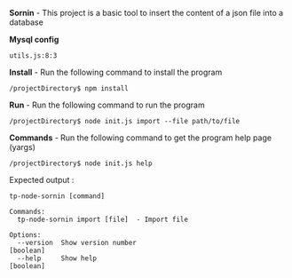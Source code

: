 **Sornin** -
This project is a basic tool to insert the content of a json file into a database

**Mysql config**
```
utils.js:8:3
```

**Install** -
Run the following command to install the program
```
/projectDirectory$ npm install
```

**Run** -
Run the following command to run the program
```
/projectDirectory$ node init.js import --file path/to/file
```

**Commands** -
Run the following command to get the program help page (yargs)
```
/projectDirectory$ node init.js help
```
Expected output :
```
tp-node-sornin [command]

Commands:
  tp-node-sornin import [file]  - Import file

Options:
  --version  Show version number                                       [boolean]
  --help     Show help                                                 [boolean]
  ```
